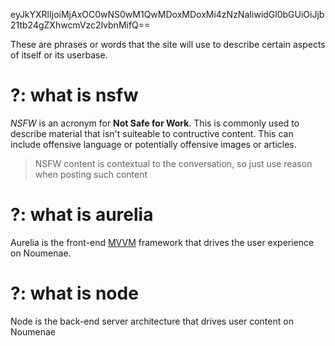 eyJkYXRlIjoiMjAxOC0wNS0wM1QwMDoxMDoxMi4zNzNaIiwidGl0bGUiOiJjb21tb24gZXhwcmVzc2lvbnMifQ==

These are phrases or words that the site will use to describe certain aspects of itself or its userbase.

# ?: what is nsfw

_NSFW_ is an acronym for **Not Safe for Work**. This is commonly used to describe material that isn't suiteable to contructive content. This can include offensive language or potentially offensive images or articles.

> NSFW content is contextual to the conversation, so just use reason when posting such content

# ?: what is aurelia

Aurelia is the front-end [MVVM] framework that drives the user experience on Noumenae.

# ?: what is node

Node is the back-end server architecture that drives user content on Noumenae

[mvvm]:https://www.wintellect.com/model-view-viewmodel-mvvm-explained/